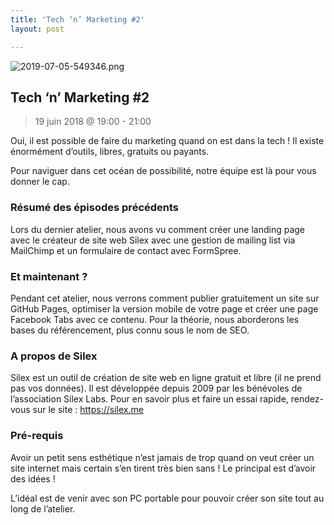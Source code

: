 ```yaml
---
title: 'Tech ‘n’ Marketing #2'
layout: post

---
```

![2019-07-05-549346.png](http://lexoyo.me/silexlabs.org//assets/2019-07-05-549346.png)

## Tech ‘n’ Marketing #2

> 19 juin 2018 @ 19:00 - 21:00

Oui, il est possible de faire du marketing quand on est dans la tech ! Il existe énormément d’outils, libres, gratuits ou payants.

Pour naviguer dans cet océan de possibilité, notre équipe est là pour vous donner le cap.

<!-- more -->

### Résumé des épisodes précédents

Lors du dernier atelier, nous avons vu comment créer une landing page avec le créateur de site web Silex avec une gestion de mailing list via MailChimp et un formulaire de contact avec FormSpree.

### Et maintenant ?

Pendant cet atelier, nous verrons comment publier gratuitement un site sur GitHub Pages, optimiser la version mobile de votre page et créer une page Facebook Tabs avec ce contenu. Pour la théorie, nous aborderons les bases du référencement, plus connu sous le nom de SEO.

### A propos de Silex

Silex est un outil de création de site web en ligne gratuit et libre (il ne prend pas vos données). Il est développée depuis 2009 par les bénévoles de l’association Silex Labs. Pour en savoir plus et faire un essai rapide, rendez-vous sur le site : https://silex.me

### Pré-requis

Avoir un petit sens esthétique n’est jamais de trop quand on veut créer un site internet mais certain s’en tirent très bien sans ! Le principal est d’avoir des idées !

L’idéal est de venir avec son PC portable pour pouvoir créer son site tout au long de l’atelier.
